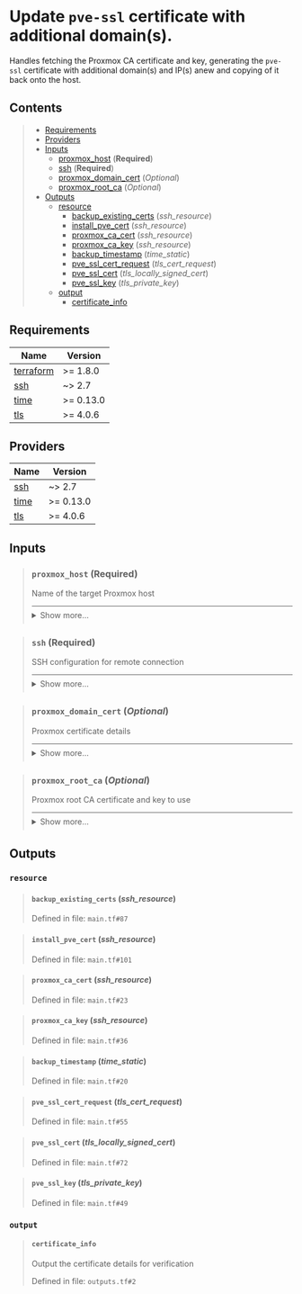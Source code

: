# Update `pve-ssl` certificate with additional domain(s).

Handles fetching the Proxmox CA certificate and key,
generating the `pve-ssl` certificate with additional
domain(s) and IP(s) anew and copying of it back onto
the host.
## Contents

<blockquote>

- [Requirements](#requirements)
- [Providers](#providers)
- [Inputs](#inputs)
  - [proxmox_host](#proxmox_host-required) (**Required**)
  - [ssh](#ssh-required) (**Required**)
  - [proxmox_domain_cert](#proxmox_domain_cert-optional) (*Optional*)
  - [proxmox_root_ca](#proxmox_root_ca-optional) (*Optional*)
- [Outputs](#outputs)
  - [resource](#resource)
    - [backup_existing_certs](#backup_existing_certs-ssh_resource) (*ssh_resource*)
    - [install_pve_cert](#install_pve_cert-ssh_resource) (*ssh_resource*)
    - [proxmox_ca_cert](#proxmox_ca_cert-ssh_resource) (*ssh_resource*)
    - [proxmox_ca_key](#proxmox_ca_key-ssh_resource) (*ssh_resource*)
    - [backup_timestamp](#backup_timestamp-time_static) (*time_static*)
    - [pve_ssl_cert_request](#pve_ssl_cert_request-tls_cert_request) (*tls_cert_request*)
    - [pve_ssl_cert](#pve_ssl_cert-tls_locally_signed_cert) (*tls_locally_signed_cert*)
    - [pve_ssl_key](#pve_ssl_key-tls_private_key) (*tls_private_key*)
  - [output](#output)
    - [certificate_info](#certificate_info)</blockquote>

## Requirements

| Name | Version |
|------|---------|
| <a name="requirement_terraform"></a> [terraform](#requirement\_terraform) | >= 1.8.0 |
| <a name="requirement_ssh"></a> [ssh](#requirement\_ssh) | ~> 2.7 |
| <a name="requirement_time"></a> [time](#requirement\_time) | >= 0.13.0 |
| <a name="requirement_tls"></a> [tls](#requirement\_tls) | >= 4.0.6 |
## Providers

| Name | Version |
|------|---------|
| <a name="provider_ssh"></a> [ssh](#provider\_ssh) | ~> 2.7 |
| <a name="provider_time"></a> [time](#provider\_time) | >= 0.13.0 |
| <a name="provider_tls"></a> [tls](#provider\_tls) | >= 4.0.6 |

## Inputs
<blockquote>

### `proxmox_host` (**Required**)
Name of the target Proxmox host

<details style="border-top-color: inherit; border-top-width: 0.1em; border-top-style: solid; padding-top: 0.5em; padding-bottom: 0.5em;">
  <summary>Show more...</summary>

  **Type**:
  ```hcl
    string
  ```
  Defined in file: `variables.tf#14`

</details>
</blockquote>
<blockquote>

### `ssh` (**Required**)
SSH configuration for remote connection

<details style="border-top-color: inherit; border-top-width: 0.1em; border-top-style: solid; padding-top: 0.5em; padding-bottom: 0.5em;">
  <summary>Show more...</summary>

  **Type**:
  ```hcl
    object({
    host    = string
    user    = string
    id_file = optional(string, "~/.ssh/id_rsa")
  })
  ```
  Defined in file: `variables.tf#1`

</details>
</blockquote>
<blockquote>

### `proxmox_domain_cert` (*Optional*)
Proxmox certificate details

<details style="border-top-color: inherit; border-top-width: 0.1em; border-top-style: solid; padding-top: 0.5em; padding-bottom: 0.5em;">
  <summary>Show more...</summary>

  **Type**:
  ```hcl
    object({
    subject = object({
      common_name         = string
      organization        = string
      organizational_unit = string
      country             = string
      locality            = string
      province            = string
    })
    private_key = object({
      algorithm = string
      rsa_bits  = number
    })
    dns_names             = list(string)
    ip_addresses          = list(string)
    validity_period_hours = number
  })
  ```
  **Default**:
  ```json
    {
  "dns_names": [
    "localhost",
    "sanctum",
    "sanctum.my.world",
    "sanctum.fritz.box"
  ],
  "ip_addresses": [
    "127.0.0.1",
    "192.168.178.27"
  ],
  "private_key": {
    "algorithm": "RSA",
    "rsa_bits": 2048
  },
  "subject": {
    "common_name": "sanctum.my.world",
    "country": "DE",
    "locality": "Home Lab",
    "organization": "Proxmox Virtual Environment",
    "organizational_unit": "PVE Cluster Node",
    "province": "Private Network"
  },
  "validity_period_hours": 78840
}
  ```
  Defined in file: `variables.tf#32`

</details>
</blockquote>
<blockquote>

### `proxmox_root_ca` (*Optional*)
Proxmox root CA certificate and key to use

<details style="border-top-color: inherit; border-top-width: 0.1em; border-top-style: solid; padding-top: 0.5em; padding-bottom: 0.5em;">
  <summary>Show more...</summary>

  **Type**:
  ```hcl
    object({
    pve_root_cert = string
    pve_root_key  = string
  })
  ```
  **Default**:
  ```json
    {
  "pve_root_cert": "/etc/pve/pve-root-ca.pem",
  "pve_root_key": "/etc/pve/priv/pve-root-ca.key"
}
  ```
  Defined in file: `variables.tf#19`

</details>
</blockquote>

## Outputs
### `resource`
<blockquote>

#### `backup_existing_certs` (_ssh_resource_)
Defined in file: `main.tf#87`
</blockquote>
<blockquote>

#### `install_pve_cert` (_ssh_resource_)
Defined in file: `main.tf#101`
</blockquote>
<blockquote>

#### `proxmox_ca_cert` (_ssh_resource_)
Defined in file: `main.tf#23`
</blockquote>
<blockquote>

#### `proxmox_ca_key` (_ssh_resource_)
Defined in file: `main.tf#36`
</blockquote>
<blockquote>

#### `backup_timestamp` (_time_static_)
Defined in file: `main.tf#20`
</blockquote>
<blockquote>

#### `pve_ssl_cert_request` (_tls_cert_request_)
Defined in file: `main.tf#55`
</blockquote>
<blockquote>

#### `pve_ssl_cert` (_tls_locally_signed_cert_)
Defined in file: `main.tf#72`
</blockquote>
<blockquote>

#### `pve_ssl_key` (_tls_private_key_)
Defined in file: `main.tf#49`
</blockquote>

### `output`
<blockquote>

#### `certificate_info`
Output the certificate details for verification

Defined in file: `outputs.tf#2`
</blockquote>